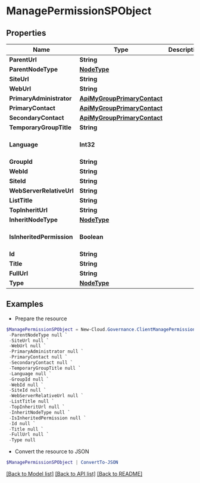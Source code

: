 # ManagePermissionSPObject
## Properties

Name | Type | Description | Notes
------------ | ------------- | ------------- | -------------
**ParentUrl** | **String** |  | [optional] 
**ParentNodeType** | [**NodeType**](NodeType.md) |  | [optional] 
**SiteUrl** | **String** |  | [optional] 
**WebUrl** | **String** |  | [optional] 
**PrimaryAdministrator** | [**ApiMyGroupPrimaryContact**](ApiMyGroupPrimaryContact.md) |  | [optional] 
**PrimaryContact** | [**ApiMyGroupPrimaryContact**](ApiMyGroupPrimaryContact.md) |  | [optional] 
**SecondaryContact** | [**ApiMyGroupPrimaryContact**](ApiMyGroupPrimaryContact.md) |  | [optional] 
**TemporaryGroupTitle** | **String** |  | [optional] 
**Language** | **Int32** |  | [optional] [default to 0]
**GroupId** | **String** |  | [optional] 
**WebId** | **String** |  | [optional] 
**SiteId** | **String** |  | [optional] 
**WebServerRelativeUrl** | **String** |  | [optional] 
**ListTitle** | **String** |  | [optional] 
**TopInheritUrl** | **String** |  | [optional] 
**InheritNodeType** | [**NodeType**](NodeType.md) |  | [optional] 
**IsInheritedPermission** | **Boolean** |  | [optional] [default to $false]
**Id** | **String** |  | [optional] 
**Title** | **String** |  | [optional] 
**FullUrl** | **String** |  | [optional] 
**Type** | [**NodeType**](NodeType.md) |  | [optional] 

## Examples

- Prepare the resource
```powershell
$ManagePermissionSPObject = New-Cloud.Governance.ClientManagePermissionSPObject  -ParentUrl null `
 -ParentNodeType null `
 -SiteUrl null `
 -WebUrl null `
 -PrimaryAdministrator null `
 -PrimaryContact null `
 -SecondaryContact null `
 -TemporaryGroupTitle null `
 -Language null `
 -GroupId null `
 -WebId null `
 -SiteId null `
 -WebServerRelativeUrl null `
 -ListTitle null `
 -TopInheritUrl null `
 -InheritNodeType null `
 -IsInheritedPermission null `
 -Id null `
 -Title null `
 -FullUrl null `
 -Type null
```

- Convert the resource to JSON
```powershell
$ManagePermissionSPObject | ConvertTo-JSON
```

[[Back to Model list]](../README.md#documentation-for-models) [[Back to API list]](../README.md#documentation-for-api-endpoints) [[Back to README]](../README.md)

